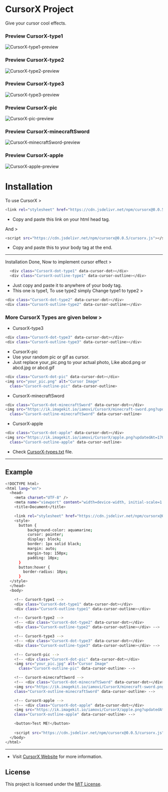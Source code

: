 # CursorX Project
Give your cursor cool effects.

### Preview CursorX-type1

![CursorX-type1-preview](https://ik.imagekit.io/iamovi/CursorX/preview/preview-CursorX-type1.gif?updatedAt=1700934757810)

### Preview CursorX-type2

![CursorX-type2-preview](https://ik.imagekit.io/iamovi/CursorX/preview/preview-CursorX-type2.gif?updatedAt=1700934758665)

### Preview CursorX-type3

![CursorX-type3-preview](https://ik.imagekit.io/iamovi/CursorX/preview/preview-CursorX-type3.gif?updatedAt=1700934758694)

### Preview CursorX-pic

![CursorX-pic-preview](https://ik.imagekit.io/iamovi/CursorX/preview/preview-CursorX-pic.gif?updatedAt=1700934758696)

### Preview CursorX-minecraftSword

![CursorX-minecraftSword-preview](https://ik.imagekit.io/iamovi/CursorX/preview/preview-CursorX-minecraftSword.gif?updatedAt=1700934758658)

### Preview CursorX-apple

![CursorX-apple-preview](https://ik.imagekit.io/iamovi/CursorX/preview/preview-CursorX-apple.gif?updatedAt=1700934758713)

# Installation

To use CursorX >
```bash
<link rel="stylesheet" href="https://cdn.jsdelivr.net/npm/cursorx@0.0.5/cursorx-style.css">
```
- Copy and paste this link on your html head tag.

And >
```bash
<script src="https://cdn.jsdelivr.net/npm/cursorx@0.0.5/cursorx.js"></script>
```
- Copy and paste this to your body tag at the end.
---
Installation Done, Now to implement cursor effect > 
```bash
  <div class="CursorX-dot-type1" data-cursor-dot></div>
  <div class="CursorX-outline-type1" data-cursor-outline></div>
```
- Just copy and paste it to anywhere of your body tag.
- This one is type1, To use type2 simply Change type1 to type2 >
```bash
<div class="CursorX-dot-type2" data-cursor-dot></div>
<div class="CursorX-outline-type2" data-cursor-outline></div>
```
### More CursorX Types are given below >

- CursorX-type3
```bash
<div class="CursorX-dot-type3" data-cursor-dot></div>
<div class="CursorX-outline-type3" data-cursor-outline></div>
```
- CursorX-pic
- Use your random pic or gif as cursor.
- Just replace your_pic.png to your actual photo, Like abcd.png or abcd.jpg or abcd.gif
```bash
<div class="CursorX-dot-pic" data-cursor-dot></div>
<img src="your_pic.png" alt="Cursor Image" 
  class="CursorX-outline-pic" data-cursor-outline>
```
- CursorX-minecraftSword
```bash
<div class="CursorX-dot-minecraftSword" data-cursor-dot></div>
<img src="https://ik.imagekit.io/iamovi/CursorX/minecraft-sword.png?updatedAt=1700926782092" alt="Cursor Image" 
  class="CursorX-outline-minecraftSword" data-cursor-outline>
```
- CursorX-apple
```bash
<div class="CursorX-dot-apple" data-cursor-dot></div>
<img src="https://ik.imagekit.io/iamovi/CursorX/apple.png?updatedAt=1700931158158" alt="Cursor Image" 
  class="CursorX-outline-apple" data-cursor-outline>
```
- Check [CursorX-types.txt](./CursorX-types.txt) file.

--- 

## Example
```bash
<!DOCTYPE html>
<html lang="en">
  <head>
    <meta charset="UTF-8" />
    <meta name="viewport" content="width=device-width, initial-scale=1.0" />
    <title>Document</title>

    <link rel="stylesheet" href="https://cdn.jsdelivr.net/npm/cursorx@0.0.5/cursorx-style.css">    
    <style>
      button {
          background-color: aquamarine;
          cursor: pointer;
          display: block;
          border: 1px solid black;
          margin: auto;
          margin-top: 150px;
          padding: 10px;
      }
      button:hover {
        border-radius: 10px;
      }
  </style>
  </head>
  <body>

    <!-- CursorX-type1 -->
    <div class="CursorX-dot-type1" data-cursor-dot></div>
    <div class="CursorX-outline-type1" data-cursor-outline></div>

    <!-- CursorX-type2 -->
    <!-- <div class="CursorX-dot-type2" data-cursor-dot></div>
    <div class="CursorX-outline-type2" data-cursor-outline></div> -->

    <!-- CursorX-type3 -->
    <!-- <div class="CursorX-dot-type3" data-cursor-dot></div>
    <div class="CursorX-outline-type3" data-cursor-outline></div> -->

    <!-- CursorX-pic -->
    <!-- <div class="CursorX-dot-pic" data-cursor-dot></div>
    <img src="your_pic.jpg" alt="Cursor Image" 
      class="CursorX-outline-pic" data-cursor-outline> -->    

    <!-- CursorX-minecraftSword -->
    <!-- <div class="CursorX-dot-minecraftSword" data-cursor-dot></div>
    <img src="https://ik.imagekit.io/iamovi/CursorX/minecraft-sword.png?updatedAt=1700926782092" alt="Cursor Image" 
    class="CursorX-outline-minecraftSword" data-cursor-outline> -->     

    <!-- CursorX-apple -->
    <!-- <div class="CursorX-dot-apple" data-cursor-dot></div>
    <img src="https://ik.imagekit.io/iamovi/CursorX/apple.png?updatedAt=1700931158158" alt="Cursor Image" 
    class="CursorX-outline-apple" data-cursor-outline> -->       

    <button>Test ME!</button>
    
    <script src="https://cdn.jsdelivr.net/npm/cursorx@0.0.5/cursorx.js"></script>
  </body>
</html>
```

---

- Visit [CursorX Website](https://iamovi.github.io/CursorX/) for more information.

## License

This project is licensed under the [MIT License](LICENSE).